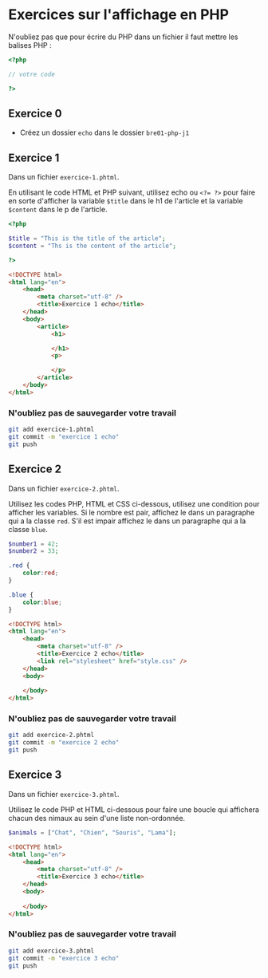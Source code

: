 # Exercices sur l'affichage en PHP

N'oubliez pas que pour écrire du PHP dans un fichier il faut mettre les balises PHP :

```php
<?php

// votre code

?>
```

## Exercice 0

- Créez un dossier `echo` dans le dossier `bre01-php-j1`


## Exercice 1

Dans un fichier `exercice-1.phtml`.

En utilisant le code HTML et PHP suivant, utilisez echo ou `<?= ?>` pour faire en sorte d'afficher la variable `$title` dans le h1 de l'article et la variable `$content` dans le p de l'article.

```php
<?php

$title = "This is the title of the article";
$content = "Ths is the content of the article";

?>
```

```html
<!DOCTYPE html>
<html lang="en">
	<head>
		<meta charset="utf-8" />
		<title>Exercice 1 echo</title>
	</head>
	<body>
		<article>
			<h1>

			</h1>
			<p>

			</p>
		</article>
	</body>
</html>
```


### N'oubliez pas de sauvegarder votre travail

```sh
git add exercice-1.phtml
git commit -m "exercice 1 echo"
git push
```


## Exercice 2

Dans un fichier `exercice-2.phtml`.

Utilisez les codes PHP, HTML et CSS ci-dessous, utilisez une condition pour afficher les variables. Si le nombre est pair, affichez le dans un paragraphe qui a la classe `red`. S'il est impair affichez le dans un paragraphe qui a la classe `blue`.

```php
$number1 = 42;
$number2 = 33;
```

```css
.red {
	color:red;
}

.blue {
	color:blue;
}
```

```html
<!DOCTYPE html>
<html lang="en">
	<head>
		<meta charset="utf-8" />
		<title>Exercice 2 echo</title>
		<link rel="stylesheet" href="style.css" />
	</head>
	<body>
		
	</body>
</html>
```

### N'oubliez pas de sauvegarder votre travail

```sh
git add exercice-2.phtml
git commit -m "exercice 2 echo"
git push
```


## Exercice 3

Dans un fichier `exercice-3.phtml`.

Utilisez le code PHP et HTML ci-dessous pour faire une boucle qui affichera chacun des nimaux au sein d'une liste non-ordonnée.

```php
$animals = ["Chat", "Chien", "Souris", "Lama"];
```

```html
<!DOCTYPE html>
<html lang="en">
	<head>
		<meta charset="utf-8" />
		<title>Exercice 3 echo</title>
	</head>
	<body>
		
	</body>
</html>
```


### N'oubliez pas de sauvegarder votre travail

```sh
git add exercice-3.phtml
git commit -m "exercice 3 echo"
git push
```

